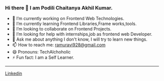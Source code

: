 ### Hi there 👋 I am Podili Chaitanya Akhil Kumar.

<!--
**Ramuravi/Ramuravi** is a ✨ _special_ ✨ repository because its `README.md` (this file) appears on your GitHub profile.

Here are some ideas to get you started :
-->
- 🔭 I’m currently working on Frontend Web Technologies.
- 🌱 I’m currently learning Frontend Libraries,Frame works,tools.
- 👯 I’m looking to collaborate on Frontend Projects.
- 🤔 I’m looking for help with internships,job as frontend web Developer.
- 💬 Ask me about anything I don't know, I will try to learn new things.
- 📫 How to reach me: ramuravi928@gmail.com
- 😄 Pronouns: TechAlchoholic
- ⚡ Fun fact: I am a Self Learner.
 <hr>
         <a href="https://www.linkedin.com/in/podilichaitanyaakhilkumar" target='_blank' class="fab fa-linkedin">Linkedin</a>
<a href="https://github.com/podilichaitanyaakhilkumar" target='_blank' class="fab fa-github"></a>
                        <a href="https://codepen.io/podilichaitanyaakhilkumar" target='_blank' class="fab fa-codepen"></a>
                        <a href="https://stackoverflow.com/users/14310876/podili-chaitanya-akhil-kumar" target='_blank' class="fab fa-stack-overflow"></a>
                        <a href="https://www.hackerrank.com/pchakhilkumar" target='_blank' class="fab fa-hackerrank"></a>
                        <a href="mailto:pchakhilkumar1082001@gmail.com" target='_blank' class="fa fa-envelope"></a>
                        <a href="https://www.facebook.com/profile.php?id=100005247885101" target='_blank' class="fab fa-facebook"></a>
                        <a href="https://www.instagram.com/akhilkumarpch" target='_blank' class="fab fa-instagram"></a>
                        <a href="https://twitter.com/pchaakhilkumar" target='_blank' class="fab fa-twitter"></a>
                        <a href=" https://wa.me/919493931078 " target='_blank' class="fab fa-whatsapp"></a>
               
